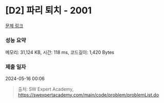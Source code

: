# [D2] 파리 퇴치 - 2001 

[문제 링크](https://swexpertacademy.com/main/code/problem/problemDetail.do?contestProbId=AV5PzOCKAigDFAUq) 

### 성능 요약

메모리: 31,124 KB, 시간: 118 ms, 코드길이: 1,420 Bytes

### 제출 일자

2024-05-16 00:06



> 출처: SW Expert Academy, https://swexpertacademy.com/main/code/problem/problemList.do